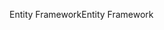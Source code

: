 <span data-ttu-id="0fae7-101">Entity Framework</span><span class="sxs-lookup"><span data-stu-id="0fae7-101">Entity Framework</span></span>